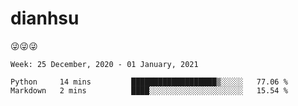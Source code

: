 
# dianhsu

:stuck_out_tongue_winking_eye::stuck_out_tongue_winking_eye::stuck_out_tongue_winking_eye:

<!--START_SECTION:waka-->
```text
Week: 25 December, 2020 - 01 January, 2021

Python     14 mins         ███████████████████▒░░░░░   77.06 % 
Markdown   2 mins          ████░░░░░░░░░░░░░░░░░░░░░   15.54 % 
```
<!--END_SECTION:waka-->
